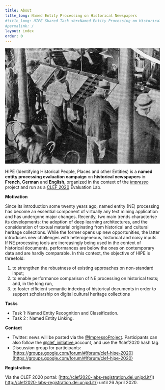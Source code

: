 ```yaml
---
title: About
title_long: Named Entity Processing on Historical Newspapers
#title_long: HIPE Shared Task <br>Named Entity Processing on Historical Newspapers
#permalink: /
layout: index
order: 0
---
```


![alt](images/pages/project-schema.jpg)

HIPE (Identifying Historical People, Places and other Entities) is a **named entity processing evaluation campaign** on **historical newspapers** in **French**, **German** and **English**, organized in the context of the [_impresso_](http://impresso-project.ch) project and run as a [CLEF 2020](https://clef2020.clef-initiative.eu/) Evaluation Lab.

**Motivation**

Since its introduction some twenty years ago, named entity (NE) processing has become an essential component of virtually any text mining application and has undergone major changes. Recently, two main trends characterise its developments: the adoption of deep learning architectures, and the consideration of textual material originating from historical and cultural heritage collections. While the former opens up new opportunities, the latter introduces new challenges with heterogeneous, historical and noisy inputs. If NE processing tools are increasingly being used in the context of historical documents, performances are below the ones on contemporary data and are hardly comparable. In this context,  the objective of HIPE is threefold:

1. to strengthen the robustness of existing approaches on non-standard input;
2. to enable performance comparison of NE processing on historical texts;
   and, in the long run,
3. to foster efficient semantic indexing of historical documents in order to support scholarship on digital cultural heritage collections

**Tasks**

- Task 1: Named Entity Recognition and Classification.
- Task 2 : Named Entity Linking.

**Contact**

- Twitter: news will be posted via the [@ImpressoProject](https://twitter.com/ImpressoProject/). Participants can also follow the [@clef_initiative ](https://twitter.com/clef_initiative) account, and use the #clef2020 hash tag.
- Discussion group for participants: [https://groups.google.com/forum/#!forum/clef-hipe-2020](https://groups.google.com/forum/#!forum/clef-hipe-2020)

**Registration**

Via the CLEF 2020 portal: [http://clef2020-labs-registration.dei.unipd.it/]( http://clef2020-labs-registration.dei.unipd.it/) until 26 April 2020.
